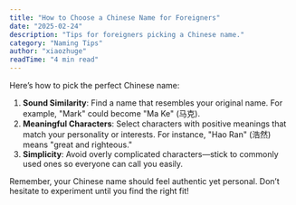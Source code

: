 ```yaml
---
title: "How to Choose a Chinese Name for Foreigners"
date: "2025-02-24"
description: "Tips for foreigners picking a Chinese name."
category: "Naming Tips"
author: "xiaozhuge"
readTime: "4 min read"
---
```


Here’s how to pick the perfect Chinese name:
1. **Sound Similarity**: Find a name that resembles your original name. For example, "Mark" could become "Ma Ke" (马克).
2. **Meaningful Characters**: Select characters with positive meanings that match your personality or interests. For instance, "Hao Ran" (浩然) means "great and righteous."
3. **Simplicity**: Avoid overly complicated characters—stick to commonly used ones so everyone can call you easily.

Remember, your Chinese name should feel authentic yet personal. Don’t hesitate to experiment until you find the right fit!